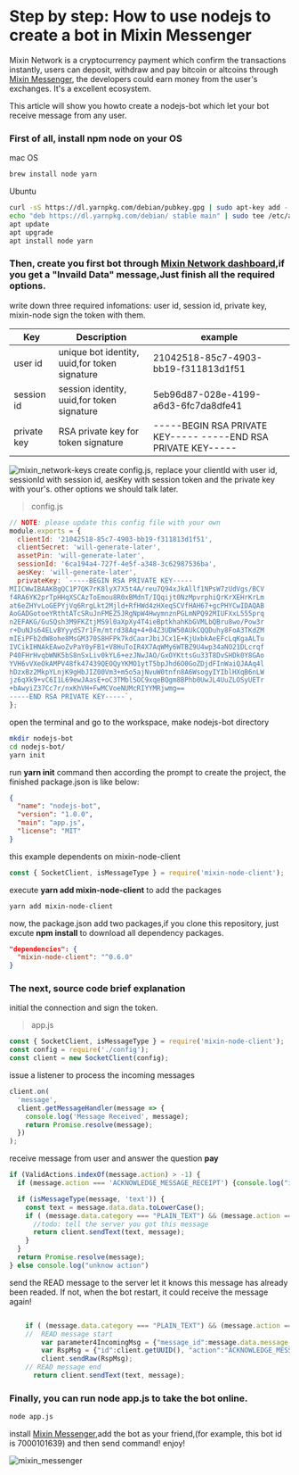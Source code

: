 # Step by step: How to use nodejs to create a bot in Mixin Messenger
Mixin Network is a cryptocurrency payment which confirm the transactions instantly,  users can deposit, withdraw and pay bitcoin or altcoins through [Mixin Messenger](https://mixin.one/messenger),
the developers could earn money from the user's exchanges. It's a excellent ecosystem.

This article will show you howto create a nodejs-bot which let your bot receive message from any user.

### First of all, install npm node on your OS
mac OS
```bash
brew install node yarn
```

Ubuntu
```bash
curl -sS https://dl.yarnpkg.com/debian/pubkey.gpg | sudo apt-key add -
echo "deb https://dl.yarnpkg.com/debian/ stable main" | sudo tee /etc/apt/sources.list.d/yarn.list
apt update
apt upgrade
apt install node yarn
```


### Then, create you first bot through [Mixin Network dashboard](https://developers.mixin.one/dashboard),if you get a "Invaild Data" message,Just finish all the required options.
write down three required infomations: user id, session id, private key, mixin-node sign the token with them.

| Key | Description                                  |   example                                         |
| --- | -------------------------------------------- |  -------------------------------------------------
| user id | unique bot identity, uuid,for token signature | 21042518-85c7-4903-bb19-f311813d1f51          |
| session id | session identity, uuid,for token signature | 5eb96d87-028e-4199-a6d3-6fc7da8dfe41          |
| private key | RSA private key for token signature  | -----BEGIN RSA PRIVATE KEY----- -----END RSA PRIVATE KEY-----


![mixin_network-keys](https://github.com/wenewzhang/mixin_network-nodejs-bot2/blob/master/mixin_network-keys.png)
create config.js, replace your clientId with user id, sessionId with session id, aesKey with session token  and the private key with your's.
other options we should talk later.
> config.js
```javascript
// NOTE: please update this config file with your own
module.exports = {
  clientId: '21042518-85c7-4903-bb19-f311813d1f51',
  clientSecret: 'will-generate-later',
  assetPin: 'will-generate-later',
  sessionId: '6ca194a4-727f-4e5f-a348-3c62987536ba',
  aesKey: 'will-generate-later',
  privateKey: `-----BEGIN RSA PRIVATE KEY-----
MIICWwIBAAKBgQC1P7QK7rK8lyX7X5t4A/reu7Q94xJkAllf1NPsW7zUdVgs/BCV
f4RA6YK2prTpHHqXSCAzToEmou8R0xBMdnT/IQqijt0NzMpvrphiQrKrXEHrKrLm
at6eZHYvLoGEPYjVq6RrgLkt2Mjld+RfHWd4zHXeqSCVfHAH67+gcPHYCwIDAQAB
AoGADGotoeYRthtATcSRuJnFMEZ5JRgNpW4HwymnznPGLmNPQ92MIUFXxL555prq
n2EFAKG/GuSQsh3M9FKZtjMS9l0aXpXy4T4ieBptkhahKbGVMLbQBru8wo/Pow3r
r+DuNJs64ELvBYyydS7r1Fm/mtrd38Aq+4+04Z3UDW50AUkCQQDuhy8FoA3TKdZM
mIEiPFb2dW8ohe8MsGM370S8HFPk7kdCaarJbiJCx1E+KjUxbkAeEFcLqKgaALTu
IVCikIHNAkEAwoZvPaY0yFB1+V8HuToIR4X7AqWMy6WTBZ9U4wp34aNO21DLcrqf
P40FHrHvqbWNK5bS8nSxLiv0kYL6+ezJNwJAO/GxOYKttsGu33T8DvSHDk0Y8GAo
YVH6vVXeOkAMPV48fk47439QEOQyYKMO1ytT5bpJhd6O0GoZDjdFInWaiQJAAq4l
hDzxBz2MkpYLnjK9gHbJIZ00Vm3+m5o5ajNvuW0tnfn8A6WsogyIYIblHXqB6nLW
jz6qXk9+vC6I1L69ewJAasE+oC3TMblSOC9xqeBQgm8BPhb0UwJL4UuZLOSyUETr
+bAwyiZ37Cc7r/nxKhVH+FwMCVoeNUMcRIYYMRjwmg==
-----END RSA PRIVATE KEY-----`,
};

```

open the terminal and go to the workspace, make nodejs-bot directory
```bash
mkdir nodejs-bot
cd nodejs-bot/
yarn init
```
run **yarn init** command then according the prompt to create the project, the finished package.json is like below:
```json
{
  "name": "nodejs-bot",
  "version": "1.0.0",
  "main": "app.js",
  "license": "MIT"
}
```
this example dependents on mixin-node-client
```javascript
const { SocketClient, isMessageType } = require('mixin-node-client');
```
execute **yarn add mixin-node-client** to add the packages
```bash
yarn add mixin-node-client
```
now, the package.json add two packages,if you clone this repository, just excute **npm install** to download all dependency packages.
```json
"dependencies": {
  "mixin-node-client": "^0.6.0"
}
```

### The next, source code brief explanation
initial the connection and sign the token.
> app.js
```javascript
const { SocketClient, isMessageType } = require('mixin-node-client');
const config = require('./config');
const client = new SocketClient(config);
```
issue a listener to process the incoming messages
```javascript
client.on(
  'message',
  client.getMessageHandler(message => {
    console.log('Message Received', message);
    return Promise.resolve(message);
  })
);
```
receive message from user and answer the question **pay**
```javascript
if (ValidActions.indexOf(message.action) > -1) {
  if (message.action === 'ACKNOWLEDGE_MESSAGE_RECEIPT') {console.log("ignore receipt");return;}

  if (isMessageType(message, 'text')) {
    const text = message.data.data.toLowerCase();
    if ( (message.data.category === "PLAIN_TEXT") && (message.action === "CREATE_MESSAGE") ) {
      //todo: tell the server you got this message
      return client.sendText(text, message);
    }
  }
  return Promise.resolve(message);
} else console.log("unknow action")
```
send the READ message to the server let it knows this message has already been readed. If not, when the bot restart, it could receive the message again!
```javascript

    if ( (message.data.category === "PLAIN_TEXT") && (message.action === "CREATE_MESSAGE") ) {
    //  READ message start
        var parameter4IncomingMsg = {"message_id":message.data.message_id, "status":"READ"};
        var RspMsg = {"id":client.getUUID(), "action":"ACKNOWLEDGE_MESSAGE_RECEIPT", "params":parameter4IncomingMsg};
        client.sendRaw(RspMsg);
    // READ message end
      return client.sendText(text, message);
```

### Finally, you can run **node app.js** to take the bot online.
```bash
node app.js
```

install [Mixin Messenger](https://mixin.one/),add the bot as your friend,(for example, this bot id is 7000101639) and then send command!
enjoy!

![mixin_messenger](https://github.com/wenewzhang/mixin_network-nodejs-bot2/blob/master/mixin_messenger-sayhi.png)
